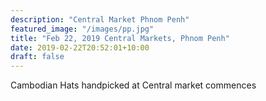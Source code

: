```yaml
---
description: "Central Market Phnom Penh"
featured_image: "/images/pp.jpg"
title: "Feb 22, 2019 Central Markets, Phnom Penh"
date: 2019-02-22T20:52:01+10:00
draft: false
---
```

Cambodian Hats handpicked at Central market commences
